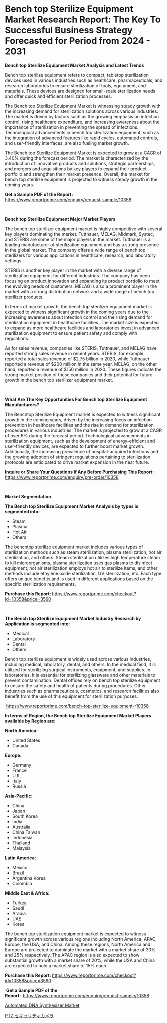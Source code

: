 <p><h1>Bench top Sterilize Equipment Market Research Report: The Key To Successful Business Strategy Forecasted for Period from 2024 - 2031</h1></p><p><strong>Bench top Sterilize Equipment Market Analysis and Latest Trends</strong></p>
<p><p>Bench top sterilize equipment refers to compact, tabletop sterilization devices used in various industries such as healthcare, pharmaceuticals, and research laboratories to ensure sterilization of tools, equipment, and materials. These devices are designed for small-scale sterilization needs and offer quick and efficient sterilization processes.</p><p>The Bench top Sterilize Equipment Market is witnessing steady growth with the increasing demand for sterilization solutions across various industries. The market is driven by factors such as the growing emphasis on infection control, rising healthcare expenditure, and increasing awareness about the importance of sterilization in preventing the spread of infections. Technological advancements in bench top sterilization equipment, such as the integration of advanced features like rapid cycles, automated controls, and user-friendly interfaces, are also fueling market growth.</p><p>The Bench top Sterilize Equipment Market is expected to grow at a CAGR of 3.40% during the forecast period. The market is characterized by the introduction of innovative products and solutions, strategic partnerships, and mergers and acquisitions by key players to expand their product portfolio and strengthen their market presence. Overall, the market for bench top sterilize equipment is projected to witness steady growth in the coming years.</p></p>
<p><strong>Get a Sample PDF of the Report:&nbsp;</strong> <a href="https://www.reportprime.com/enquiry/request-sample/10358">https://www.reportprime.com/enquiry/request-sample/10358</a></p>
<p>&nbsp;</p>
<p><strong>Bench top Sterilize Equipment Major Market Players</strong></p>
<p><p>The bench top sterilizer equipment market is highly competitive with several key players dominating the market. Tuttnauer, MELAG, Midmark, Systec, and STERIS are some of the major players in the market. Tuttnauer is a leading manufacturer of sterilization equipment and has a strong presence in the global market. The company offers a wide range of bench top sterilizers for various applications in healthcare, research, and laboratory settings.</p><p>STERIS is another key player in the market with a diverse range of sterilization equipment for different industries. The company has been focusing on product innovation and expanding its product portfolio to meet the evolving needs of customers. MELAG is also a prominent player in the market with a strong distribution network and a wide range of bench top sterilizer products.</p><p>In terms of market growth, the bench top sterilizer equipment market is expected to witness significant growth in the coming years due to the increasing awareness about infection control and the rising demand for sterilization equipment in healthcare facilities. The market size is expected to expand as more healthcare facilities and laboratories invest in advanced sterilization equipment to ensure patient safety and comply with regulations.</p><p>As for sales revenue, companies like STERIS, Tuttnauer, and MELAG have reported strong sales revenue in recent years. STERIS, for example, reported a total sales revenue of $2.75 billion in 2020, while Tuttnauer reported a revenue of $200 million in the same year. MELAG, on the other hand, reported a revenue of $150 million in 2020. These figures indicate the strong market position of these companies and their potential for future growth in the bench top sterilizer equipment market.</p></p>
<p>&nbsp;</p>
<p><strong>What Are The Key Opportunities For Bench top Sterilize Equipment Manufacturers?</strong></p>
<p><p>The Benchtop Sterilize Equipment market is expected to witness significant growth in the coming years, driven by the increasing focus on infection prevention in healthcare facilities and the rise in demand for sterilization procedures in various industries. The market is projected to grow at a CAGR of over 6% during the forecast period. Technological advancements in sterilization equipment, such as the development of energy-efficient and user-friendly devices, are expected to further boost market growth. Additionally, the increasing prevalence of hospital-acquired infections and the growing adoption of stringent regulations pertaining to sterilization protocols are anticipated to drive market expansion in the near future.</p></p>
<p><strong>Inquire or Share Your Questions If Any Before Purchasing This Report:</strong> <a href="https://www.reportprime.com/enquiry/pre-order/10358">https://www.reportprime.com/enquiry/pre-order/10358</a></p>
<p>&nbsp;</p>
<p><strong>Market Segmentation</strong></p>
<p><strong>The Bench top Sterilize Equipment Market Analysis by types is segmented into:</strong></p>
<p><ul><li>Steam</li><li>Plasma</li><li>Hot Air</li><li>Others</li></ul></p>
<p><p>The benchtop sterilize equipment market includes various types of sterilization methods such as steam sterilization, plasma sterilization, hot air sterilization, and others. Steam sterilization utilizes high temperature steam to kill microorganisms, plasma sterilization uses gas plasma to disinfect equipment, hot air sterilization employs hot air to sterilize items, and other methods include ethylene oxide sterilization, UV sterilization, etc. Each type offers unique benefits and is used in different applications based on the specific sterilization requirements.</p></p>
<p><strong>Purchase this Report:&nbsp;</strong><a href="https://www.reportprime.com/checkout?id=10358&price=3590">https://www.reportprime.com/checkout?id=10358&price=3590</a></p>
<p>&nbsp;</p>
<p><strong>The Bench top Sterilize Equipment Market Industry Research by Application is segmented into:</strong></p>
<p><ul><li>Medical</li><li>Laboratory</li><li>Dental</li><li>Others</li></ul></p>
<p><p>Bench top sterilize equipment is widely used across various industries, including medical, laboratory, dental, and others. In the medical field, it is utilized for sterilizing surgical instruments, equipment, and supplies. In laboratories, it is essential for sterilizing glassware and other materials to prevent contamination. Dental offices rely on bench top sterilize equipment to ensure the safety and health of patients during procedures. Other industries such as pharmaceuticals, cosmetics, and research facilities also benefit from the use of this equipment for sterilization purposes.</p></p>
<p><a href="https://www.reportprime.com/bench-top-sterilize-equipment-r10358">&nbsp;https://www.reportprime.com/bench-top-sterilize-equipment-r10358</a></p>
<p><strong>In terms of Region, the Bench top Sterilize Equipment Market Players available by Region are:</strong></p>
<p>
    <p> <strong> North America: </strong>
        <ul>
            <li>United States</li>
            <li>Canada</li>
        </ul>
        </p> 
    <p> <strong> Europe: </strong>
        <ul>
            <li>Germany</li>
            <li>France</li>
            <li>U.K.</li>
            <li>Italy</li>
            <li>Russia</li>
        </ul>
        </p> 
    <p> <strong> Asia-Pacific: </strong>
        <ul>
            <li>China</li>
            <li>Japan</li>
            <li>South Korea</li>
            <li>India</li>
            <li>Australia</li>
            <li>China Taiwan</li>
            <li>Indonesia</li>
            <li>Thailand</li>
            <li>Malaysia</li>
        </ul>
        </p> 
    <p> <strong> Latin America: </strong>
        <ul>
            <li>Mexico</li>
            <li>Brazil</li>
            <li>Argentina Korea</li>
            <li>Colombia</li>
        </ul>
        </p> 
    <p> <strong> Middle East & Africa: </strong>
        <ul>
            <li>Turkey</li>
            <li>Saudi</li>
            <li>Arabia</li>
            <li>UAE</li>
            <li>Korea</li>
        </ul>
    </p>
    </p>
<p><p>The bench top sterilization equipment market is expected to witness significant growth across various regions including North America, APAC, Europe, the USA, and China. Among these regions, North America and Europe are projected to dominate the market with a market share of 30% and 25% respectively. The APAC region is also expected to show substantial growth with a market share of 20%, while the USA and China are expected to hold a market share of 15% each.</p></p>
<p><strong>Purchase this Report: </strong><a href="https://www.reportprime.com/checkout?id=10358&price=3590">https://www.reportprime.com/checkout?id=10358&price=3590</a></p>
<p>&nbsp;<strong>Get a Sample PDF of the Report:&nbsp;&nbsp;</strong><a href="https://www.reportprime.com/enquiry/request-sample/10358">https://www.reportprime.com/enquiry/request-sample/10358</a></p>
<p><strong></strong></p>
<p><p><a href="https://github.com/NorbertYates/Market-Research-Report-List-4/blob/main/automated-dna-synthesizer-market.md">Automated DNA Synthesizer Market</a></p><p><a href="https://github.com/lababdou/Market-Research-Report-List-3/blob/main/505166624008.md">PTZ セキュリティカメラ</a></p></p>